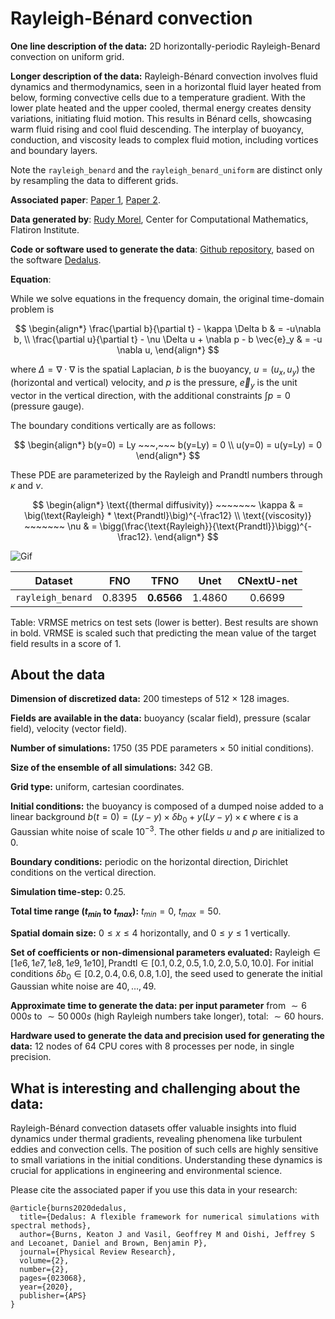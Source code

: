 # Rayleigh-Bénard convection

**One line description of the data:** 2D horizontally-periodic Rayleigh-Benard convection on uniform grid.

**Longer description of the data:**
Rayleigh-Bénard convection involves fluid dynamics and thermodynamics, seen in a horizontal fluid layer heated from below, forming convective cells due to a temperature gradient. With the lower plate heated and the upper cooled, thermal energy creates density variations, initiating fluid motion. This results in Bénard cells, showcasing warm fluid rising and cool fluid descending. The interplay of buoyancy, conduction, and viscosity leads to complex fluid motion, including vortices and boundary layers.

Note the `rayleigh_benard` and the `rayleigh_benard_uniform` are distinct only by resampling the data to different grids.

**Associated paper**: [Paper 1](https://www.tandfonline.com/doi/pdf/10.1080/14786441608635602), [Paper 2](https://www.cambridge.org/core/journals/journal-of-fluid-mechanics/article/steady-rayleighbenard-convection-between-noslip-boundaries/B4F358EB0AE83BBE9D85968DC5DDD64D
).

**Data generated by**: [Rudy Morel](https://rudymorel.github.io/), Center for Computational Mathematics, Flatiron Institute.

**Code or software used to generate the data**: [Github repository](https://github.com/RudyMorel/the-well-rbc-sf), based on the software [Dedalus]( https://dedalus-project.readthedocs.io/en/latest/pages/examples/ivp_2d_rayleigh_benard.html).

**Equation**:

While we solve equations in the frequency domain, the original time-domain problem is

$$
\begin{align*}
\frac{\partial b}{\partial t} - \kappa \Delta b & = -u\nabla b,
\\
\frac{\partial u}{\partial t} - \nu \Delta u + \nabla p - b \vec{e}_y & = -u \nabla u,
\end{align*}
$$

where $\Delta = \nabla \cdot \nabla$ is the spatial Laplacian, $b$ is the buoyancy, $u = (u_x,u_y)$ the (horizontal and vertical) velocity, and $p$ is the pressure, $\vec{e}_y$ is the unit vector in the vertical direction, with the additional constraints $\int p = 0$ (pressure gauge).

The boundary conditions vertically are as follows:

$$
\begin{align*}
b(y=0) = Ly ~~~,~~~ b(y=Ly) = 0
\\
u(y=0) = u(y=Ly) = 0
\end{align*}
$$

These PDE are parameterized by the Rayleigh and Prandtl numbers through $\kappa$ and $\nu$.

$$
\begin{align*}
\text{(thermal diffusivity)} ~~~~~~~ \kappa & = \big(\text{Rayleigh} * \text{Prandtl}\big)^{-\frac12}
\\
\text{(viscosity)} ~~~~~~~ \nu & = \bigg(\frac{\text{Rayleigh}}{\text{Prandtl}}\bigg)^{-\frac12}.
\end{align*}
$$

![Gif](https://users.flatironinstitute.org/~polymathic/data/the_well/datasets/rayleigh_benard/gif/buoyancy_good_normalized.gif)
<!-- <div style="transform: rotate(90deg);">
  <img src="https://users.flatironinstitute.org/~polymathic/data/the_well/datasets/rayleigh_benard/gif/buoyancy_normalized.gif" alt="Rotated GIF">
</div> -->


| Dataset    | FNO | TFNO  | Unet | CNextU-net
|:-:|:-:|:-:|:-:|:-:|
| `rayleigh_benard` | 0.8395  | $\mathbf{0.6566}$ |1.4860|0.6699|

Table: VRMSE metrics on test sets (lower is better). Best results are shown in bold. VRMSE is scaled such that predicting the mean value of the target field results in a score of 1.

## About the data

**Dimension of discretized data:** 200 timesteps of
512 $\times$ 128 images.

**Fields are available in the data:** buoyancy (scalar field), pressure (scalar field), velocity (vector field).

**Number of simulations:** 1750 (35 PDE parameters $\times$ 50 initial conditions).

**Size of the ensemble of all simulations:** 342 GB.

**Grid type:** uniform, cartesian coordinates.

**Initial conditions:** the buoyancy is composed of a dumped noise added to a linear background  $b(t=0) = (Ly-y)\times\delta b_0 + y(Ly-y) \times\epsilon$ where $\epsilon$ is a Gaussian white noise of scale $10^{-3}$.
The other fields $u$ and $p$ are initialized to $0$.

**Boundary conditions:** periodic on the horizontal direction, Dirichlet conditions on the vertical direction.

**Simulation time-step:** 0.25.

**Total time range ($t_{min}$ to $t_{max}$):** $t_{min} = 0$, $t_{max} = 50$.

**Spatial domain size:** $0 \leq x \leq 4$ horizontally, and $0 \leq y \leq 1$ vertically.

**Set of coefficients or non-dimensional parameters evaluated:** $\text{Rayleigh}\in[1e6,1e7,1e8,1e9,1e10], \text{Prandtl}\in[0.1,0.2,0.5,1.0,2.0,5.0,10.0]$. For initial conditions $\delta b_0\in[0.2,0.4,0.6,0.8,1.0]$, the seed used to generate the initial Gaussian white noise are $40,\ldots,49$.

**Approximate time to generate the data: per input parameter** from $\sim6\,000s$ to $\sim 50\,000s$ (high Rayleigh numbers take longer), total: $\sim 60$ hours.

**Hardware used to generate the data and precision used for generating the data:** 12 nodes of 64 CPU cores with 8 processes per node, in single precision.

## What is interesting and challenging about the data:

Rayleigh-Bénard convection datasets offer valuable insights into fluid dynamics under thermal gradients, revealing phenomena like turbulent eddies and convection cells.
The position of such cells are highly sensitive to small variations in the initial conditions.
Understanding these dynamics is crucial for applications in engineering and environmental science.

Please cite the associated paper if you use this data in your research:

```
@article{burns2020dedalus,
  title={Dedalus: A flexible framework for numerical simulations with spectral methods},
  author={Burns, Keaton J and Vasil, Geoffrey M and Oishi, Jeffrey S and Lecoanet, Daniel and Brown, Benjamin P},
  journal={Physical Review Research},
  volume={2},
  number={2},
  pages={023068},
  year={2020},
  publisher={APS}
}
```
